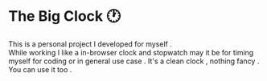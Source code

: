 # The Big Clock 🕐

This is a personal project I developed for myself . <br>
While working I like a in-browser clock and stopwatch may it be for timing myself for coding or in general use case .
It's a clean clock , nothing fancy . <br>
You can use it too .
